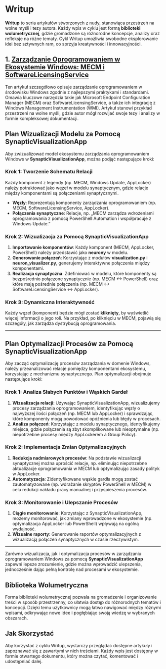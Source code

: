 # Writup

**Writup** to seria artykułów stworzonych z nudy, stanowiąca przestrzeń na wolne myśli i tezy autora. Każdy wpis w cyklu jest formą **biblioteki wolumetrycznej**, gdzie gromadzone są różnorodne koncepcje, analizy oraz refleksje na różne tematy. Cykl Writup umożliwia swobodne eksplorowanie idei bez sztywnych ram, co sprzyja kreatywności i innowacyjności.

## 1. [Zarządzanie Oprogramowaniem w Ekosystemie Windows: MECM i SoftwareLicensingService](https://github.com/DonkeyJJLove/writeup/blob/writeup/kompleksowe_zarz%C4%85dzanie_oprogramowaniem_i_licencjami_w_%C5%9Brodowisku_windows_za_pomoc%C4%85_mecm_i_softwarelicensingservice.md)

Ten artykuł szczegółowo opisuje zarządzanie oprogramowaniem w środowisku Windows zgodnie z najlepszymi praktykami i standardami. Omawia kluczowe narzędzia takie jak Microsoft Endpoint Configuration Manager (MECM) oraz SoftwareLicensingService, a także ich integrację z Windows Management Instrumentation (WMI). Artykuł stanowi przykład przestrzeni na wolne myśli, gdzie autor mógł rozwijać swoje tezy i analizy w formie kompleksowej dokumentacji.

## Plan Wizualizacji Modelu za Pomocą SynapticVisualizationApp

Aby zwizualizować model ekosystemu zarządzania oprogramowaniem Windows w **SynapticVisualizationApp**, można podjąć następujące kroki:

### Krok 1: Tworzenie Schematu Relacji
Każdy komponent z legendy (np. MECM, Windows Update, AppLocker) należy potraktować jako węzeł w modelu synaptycznym, gdzie relacje między komponentami są połączeniami synaptycznymi. 

- **Węzły**: Reprezentują komponenty zarządzania oprogramowaniem (np. MECM, SoftwareLicensingService, AppLocker).
- **Połączenia synaptyczne**: Relacje, np. „MECM zarządza wdrożeniami oprogramowania z pomocą PowerShell Automation i współpracuje z Windows Update.”

### Krok 2: Wizualizacja za Pomocą SynapticVisualizationApp
1. **Importowanie komponentów**: Każdy komponent (MECM, AppLocker, PowerShell) należy przedstawić jako **neurony** w modelu.
2. **Generowanie połączeń**: Korzystając z modułów **visualization.py** i **neuron_visualizer.py**, generujemy interaktywne połączenia między komponentami.
3. **Realizacja synaptyczna**: Zdefiniować w modelu, które komponenty są bezpośrednio połączone synaptycznie (np. MECM <-> PowerShell) oraz które mają pośrednie połączenia (np. MECM <-> SoftwareLicensingService <-> AppLocker).

### Krok 3: Dynamiczna Interaktywność
Każdy węzeł (komponent) będzie mógł zostać **kliknięty**, by wyświetlić więcej informacji o jego roli. Na przykład, po kliknięciu w MECM, pojawią się szczegóły, jak zarządza dystrybucją oprogramowania.

---

## Plan Optymalizacji Procesów za Pomocą SynapticVisualizationApp

Aby zacząć optymalizację procesów zarządzania w domenie Windows, należy przeanalizować relacje pomiędzy komponentami ekosystemu, korzystając z mechanizmu synaptycznego. Plan optymalizacji obejmuje następujące kroki:

### Krok 1: Analiza Słabych Punktów i Wąskich Gardeł
1. **Wizualizacja relacji**: Używając SynapticVisualizationApp, wizualizujemy procesy zarządzania oprogramowaniem, identyfikując węzły o najwyższej ilości połączeń (np. MECM lub AppLocker) i sprawdzając, które komponenty mogą powodować opóźnienia lub błędy w procesach.
2. **Analiza połączeń**: Korzystając z modelu synaptycznego, identyfikujemy miejsca, gdzie połączenia są zbyt skomplikowane lub nieoptymalne (np. niepotrzebne procesy między AppLockerem a Group Policy).

### Krok 2: Implementacja Zmian Optymalizacyjnych
1. **Redukcja nadmiarowych procesów**: Na podstawie wizualizacji synaptycznej można uprościć relacje, np. eliminując niepotrzebne aktualizacje oprogramowania w MECM lub optymalizując zasady polityk w AppLocker.
2. **Automatyzacja**: Zidentyfikowane wąskie gardła mogą zostać zautomatyzowane (np. wdrażanie skryptów PowerShell w MECM) w celu redukcji nakładu pracy manualnej i przyspieszenia procesów.
   
### Krok 3: Monitorowanie i Ulepszanie Procesów
1. **Ciągłe monitorowanie**: Korzystając z SynapticVisualizationApp, możemy monitorować, jak zmiany wprowadzone w ekosystemie (np. optymalizacja AppLocker lub PowerShell) wpływają na ogólną wydajność.
2. **Wizualne raporty**: Generowanie raportów optymalizacyjnych z wizualizacją połączeń synaptycznych w czasie rzeczywistym.

---

Zarówno wizualizacja, jak i optymalizacja procesów w zarządzaniu oprogramowaniem Windows za pomocą **SynapticVisualizationApp** zapewni lepsze zrozumienie, gdzie można wprowadzić ulepszenia, jednocześnie dając pełną kontrolę nad procesami w ekosystemie.

## Biblioteka Wolumetryczna

Forma biblioteki wolumetrycznej pozwala na gromadzenie i organizowanie treści w sposób przestrzenny, co ułatwia dostęp do różnorodnych tematów i koncepcji. Dzięki temu użytkownicy mogą łatwo nawigować między różnymi wpisami, odkrywając nowe idee i pogłębiając swoją wiedzę w wybranych obszarach.

## Jak Skorzystać

Aby korzystać z cyklu Writup, wystarczy przeglądać dostępne artykuły i zapoznawać się z zawartymi w nich treściami. Każdy wpis jest dostępny w formie otwartego dokumentu, który można czytać, komentować i udostępniać dalej.

